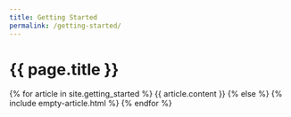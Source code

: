 ```yaml
---
title: Getting Started
permalink: /getting-started/
---
```


# {{ page.title }}

{% for article in site.getting_started %}
{{ article.content }}
{% else %}
{% include empty-article.html %}
{% endfor %}